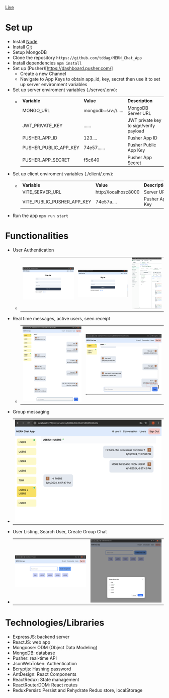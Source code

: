 [Live](https://mern-chat-app-client-ten.vercel.app)

# Set up
- Install [Node](https://nodejs.org/en/download/)
- Install [Git](https://git-scm.com/book/en/v2/Getting-Started-Installing-Git)
- Setup MongoDB
- Clone the repository `https://github.com/tddag/MERN_Chat_App`
- Install dependencies `npm install`
- Set up (Pusher)[https://dashboard.pusher.com/]
    - Create a new Channel
    - Navigate to App Keys to obtain app_id, key, secret then use it to set up server environment variables
- Set up server enviroment variables (./server/.env):
  - <table>
        <tr>
            <th>Variable</th>
            <th>Value</th>
            <th>Description</th>
        </tr>
        <tr>
            <td>MONGO_URL</td>
            <td>mongodb+srv://.....</td>
            <td>MongoDB Server URL</td>
        </tr>
        <tr>
            <td>JWT_PRIVATE_KEY</td>
            <td>......</td>
            <td>JWT private key to sign/verify payload</td>
        </tr>       
        <tr>
            <td>PUSHER_APP_ID</td>
            <td>123....</td>
            <td>Pusher App ID</td>
        </tr>       
        <tr>
            <td>PUSHER_PUBLIC_APP_KEY</td>
            <td>74e57......</td>
            <td>Pusher Public App Key</td>
        </tr>       
        <tr>
            <td>PUSHER_APP_SECRET</td>
            <td>f5c640</td>
            <td>Pusher App Secret</td>
        </tr>                         
            
    </table>
- Set up client enviroment variables (./client/.env):
  - <table>
        <tr>
            <th>Variable</th>
            <th>Value</th>
            <th>Description</th>
        </tr>
        <tr>
            <td>VITE_SERVER_URL</td>
            <td>http://localhost:8000</td>
            <td>Server URL</td>
        </tr>   
        <tr>
            <td>VITE_PUBLIC_PUSHER_APP_KEY</td>
            <td>74e57a....</td>
            <td>Pusher App Key</td>
        </tr>                  
    </table>
- Run the app `npm run start`

# Functionalities
- User Authentication
  - <table>
        <tr>
            <td><img src="./screenshots/user_authentication_1.png" alt="user_authentication_1"></td>
            <td><img src="./screenshots/user_authentication_2.png" alt="user_authentication_2"></td>
            <td><img src="./screenshots/user_authentication_3.png" alt="user_authentication_3"></td>
        </tr>
    </table>
- Real time messages, active users, seen receipt
  - <table>
        <tr>
            <td><img src="./screenshots/realtime_messages.png" alt="realtime_messages"></td>
            <td><img src="./screenshots/seen_receipt.png" alt="seen_receipt"></td>
        </tr>
    </table>   
-  Group messaging 
  - <table>
        <tr>
            <td><img src="./screenshots/group_messaging.png" alt="group_messaging"></td>
        </tr>
    </table>  
-  User Listing, Search User, Create Group Chat
  - <table>
        <tr>
            <td><img src="./screenshots/user_listing_1.png" alt="user_listing_1"></td>
            <td><img src="./screenshots/user_listing_2.png" alt="user_listing_2"></td>
        </tr>
    </table>      

# Technologies/Libraries
- ExpressJS: backend server
- ReactJS: web app
- Mongoose: ODM (Object Data Modeling)
- MongoDB: database
- Pusher: real-time API
- JsonWebToken: Authentication
- Bcryptjs: Hashing password
- AntDesign: React Components
- ReactRedux: State management
- ReactRouterDOM: React routes
- ReduxPersist: Persist and Rehydrate Redux store, localStorage
